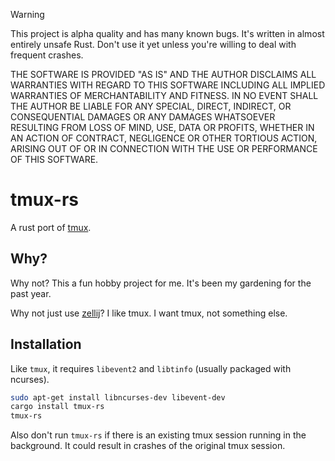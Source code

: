 <section class="warning">

> [!WARNING]
> This project is alpha quality and has many known bugs. It's written in
> almost entirely unsafe Rust. Don't use it yet unless you're willing to deal
> with frequent crashes.
>
> THE SOFTWARE IS PROVIDED "AS IS" AND THE AUTHOR DISCLAIMS ALL WARRANTIES
> WITH REGARD TO THIS SOFTWARE INCLUDING ALL IMPLIED WARRANTIES OF
> MERCHANTABILITY AND FITNESS. IN NO EVENT SHALL THE AUTHOR BE LIABLE FOR
> ANY SPECIAL, DIRECT, INDIRECT, OR CONSEQUENTIAL DAMAGES OR ANY DAMAGES
> WHATSOEVER RESULTING FROM LOSS OF MIND, USE, DATA OR PROFITS, WHETHER
> IN AN ACTION OF CONTRACT, NEGLIGENCE OR OTHER TORTIOUS ACTION, ARISING
> OUT OF OR IN CONNECTION WITH THE USE OR PERFORMANCE OF THIS SOFTWARE.

</section>

# tmux-rs

A rust port of [tmux](https://github.com/tmux/tmux).

## Why?

Why not? This a fun hobby project for me. It's been my gardening for the past year.

Why not just use [zellij](https://zellij.dev/)? I like tmux. I want tmux,
not something else.

## Installation

Like `tmux`, it requires `libevent2` and `libtinfo` (usually packaged with ncurses).

```sh
sudo apt-get install libncurses-dev libevent-dev
cargo install tmux-rs
tmux-rs
```

Also don't run `tmux-rs` if there is an existing tmux session running in
the background. It could result in crashes of the original tmux session.
